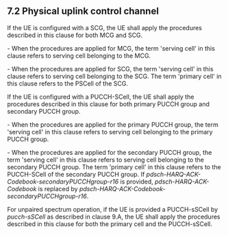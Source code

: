 ## 7.2 Physical uplink control channel

If the UE is configured with a SCG, the UE shall apply the procedures
described in this clause for both MCG and SCG.

\- When the procedures are applied for MCG, the term \'serving cell\' in
this clause refers to serving cell belonging to the MCG.

\- When the procedures are applied for SCG, the term \'serving cell\' in
this clause refers to serving cell belonging to the SCG. The term
\'primary cell\' in this clause refers to the PSCell of the SCG.

If the UE is configured with a PUCCH-SCell, the UE shall apply the
procedures described in this clause for both primary PUCCH group and
secondary PUCCH group.

\- When the procedures are applied for the primary PUCCH group, the term
\'serving cell\' in this clause refers to serving cell belonging to the
primary PUCCH group.

\- When the procedures are applied for the secondary PUCCH group, the
term \'serving cell\' in this clause refers to serving cell belonging to
the secondary PUCCH group. The term \'primary cell\' in this clause
refers to the PUCCH-SCell of the secondary PUCCH group. If
*pdsch-HARQ-ACK-Codebook-secondaryPUCCHgroup-r16* is provided,
*pdsch-HARQ-ACK-Codebook* is replaced by
*pdsch-HARQ-ACK-Codebook-secondaryPUCCHgroup-r16*.

For unpaired spectrum operation, if the UE is provided a PUCCH-sSCell by
*pucch-sSCell* as described in clause 9.A, the UE shall apply the
procedures described in this clause for both the primary cell and the
PUCCH-sSCell.